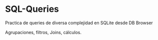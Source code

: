 # SQL-Queries
Practica de queries de diversa complejidad en SQLite desde DB Browser

Agrupaciones, filtros, Joins, cálculos.
